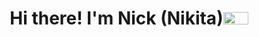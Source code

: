 <h1 align="center"> Hi there! I'm Nick (Nikita)<img src= "https://media3.giphy.com/media/v1.Y2lkPTc5MGI3NjExbW0ydHh5NXNnNXRsbDBtYWk1MWt3ZDFiZGtxNXIycTN6emRmODltaSZlcD12MV9pbnRlcm5hbF9naWZfYnlfaWQmY3Q9Zw/TpsuCxwsNH8gatbpR5/giphy.gif" height = "20" width = "40"/></h1>

